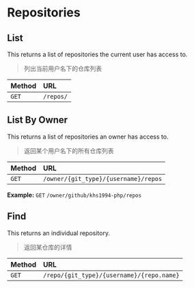 # Repositories

## List

This returns a list of repositories the current user has access to.

> 列出当前用户名下的仓库列表

| Method | URL       |
| :----- | :-------- |
| `GET`  | `/repos/` |


## List By Owner

This returns a list of repositories an owner has access to.

> 返回某个用户名下的所有仓库列表

| Method | URL                                  |
| :----- | :------------------------------------|
| `GET`  | `/owner/{git_type}/{username}/repos` |

**Example:** `GET` `/owner/github/khs1994-php/repos`

## Find

This returns an individual repository.

> 返回某仓库的详情

| Method | URL                                       |
| :----- | :---------------------------------------- |
| `GET`  | `/repo/{git_type}/{username}/{repo.name}` |
